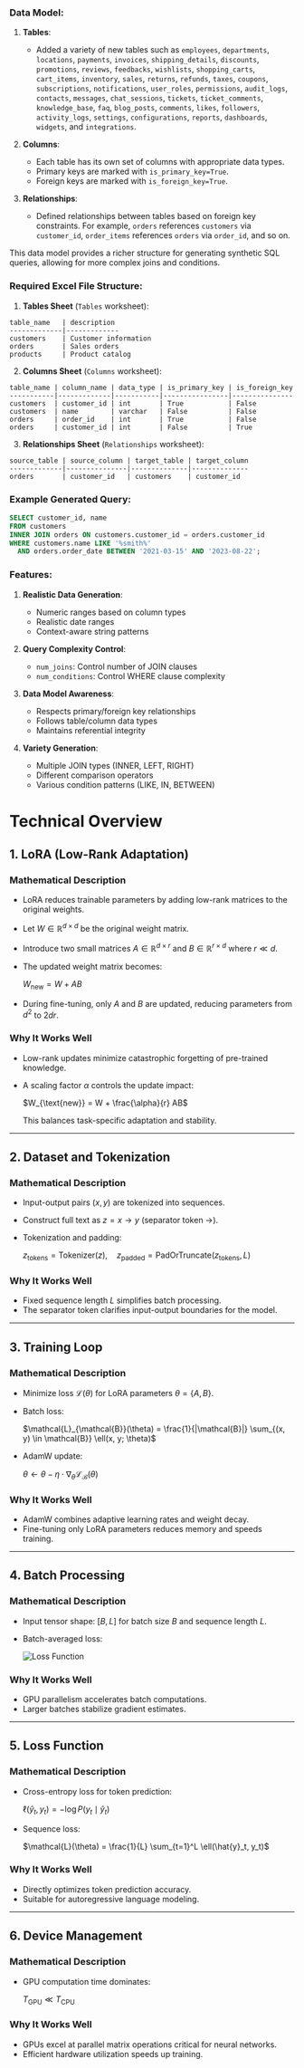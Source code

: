### Data Model:

1. **Tables**:
   - Added a variety of new tables such as `employees`, `departments`, `locations`, `payments`, `invoices`, `shipping_details`, `discounts`, `promotions`, `reviews`, `feedbacks`, `wishlists`, `shopping_carts`, `cart_items`, `inventory`, `sales`, `returns`, `refunds`, `taxes`, `coupons`, `subscriptions`, `notifications`, `user_roles`, `permissions`, `audit_logs`, `contacts`, `messages`, `chat_sessions`, `tickets`, `ticket_comments`, `knowledge_base`, `faq`, `blog_posts`, `comments`, `likes`, `followers`, `activity_logs`, `settings`, `configurations`, `reports`, `dashboards`, `widgets`, and `integrations`.

2. **Columns**:
   - Each table has its own set of columns with appropriate data types.
   - Primary keys are marked with `is_primary_key=True`.
   - Foreign keys are marked with `is_foreign_key=True`.

3. **Relationships**:
   - Defined relationships between tables based on foreign key constraints. For example, `orders` references `customers` via `customer_id`, `order_items` references `orders` via `order_id`, and so on.

This data model provides a richer structure for generating synthetic SQL queries, allowing for more complex joins and conditions.

### Required Excel File Structure:

1. **Tables Sheet** (`Tables` worksheet):
```csv
table_name   | description
-------------|-------------
customers    | Customer information
orders       | Sales orders
products     | Product catalog
```

2. **Columns Sheet** (`Columns` worksheet):
```csv
table_name | column_name | data_type | is_primary_key | is_foreign_key
-----------|-------------|-----------|----------------|---------------
customers  | customer_id | int       | True           | False
customers  | name        | varchar   | False          | False
orders     | order_id    | int       | True           | False
orders     | customer_id | int       | False          | True
```

3. **Relationships Sheet** (`Relationships` worksheet):
```csv
source_table | source_column | target_table | target_column
-------------|---------------|--------------|--------------
orders       | customer_id   | customers    | customer_id
```

### Example Generated Query:
```sql
SELECT customer_id, name
FROM customers
INNER JOIN orders ON customers.customer_id = orders.customer_id
WHERE customers.name LIKE '%smith%' 
  AND orders.order_date BETWEEN '2021-03-15' AND '2023-08-22';
```

### Features:
1. **Realistic Data Generation**:
   - Numeric ranges based on column types
   - Realistic date ranges
   - Context-aware string patterns

2. **Query Complexity Control**:
   - `num_joins`: Control number of JOIN clauses
   - `num_conditions`: Control WHERE clause complexity

3. **Data Model Awareness**:
   - Respects primary/foreign key relationships
   - Follows table/column data types
   - Maintains referential integrity

4. **Variety Generation**:
   - Multiple JOIN types (INNER, LEFT, RIGHT)
   - Different comparison operators
   - Various condition patterns (LIKE, IN, BETWEEN)
  



# Technical Overview

## 1. **LoRA (Low-Rank Adaptation)**
### Mathematical Description
- LoRA reduces trainable parameters by adding low-rank matrices to the original weights.
- Let $W \in \mathbb{R}^{d \times d}$ be the original weight matrix.
- Introduce two small matrices $A \in \mathbb{R}^{d \times r}$ and $B \in \mathbb{R}^{r \times d}$ where $r \ll d$.
- The updated weight matrix becomes:
  
  $W_{\text{new}} = W + AB$
  
- During fine-tuning, only $A$ and $B$ are updated, reducing parameters from $d^2$ to $2dr$.

### Why It Works Well
- Low-rank updates minimize catastrophic forgetting of pre-trained knowledge.
- A scaling factor $\alpha$ controls the update impact:

  $W_{\text{new}} = W + \frac{\alpha}{r} AB$
  
  This balances task-specific adaptation and stability.

---

## 2. **Dataset and Tokenization**
### Mathematical Description
- Input-output pairs $(x, y)$ are tokenized into sequences.
- Construct full text as $z = x \to y$ (separator token $\to$).
- Tokenization and padding:

  $z_{\text{tokens}} = \text{Tokenizer}(z), \quad z_{\text{padded}} = \text{PadOrTruncate}(z_{\text{tokens}}, L)$

### Why It Works Well
- Fixed sequence length $L$ simplifies batch processing.
- The separator token clarifies input-output boundaries for the model.

---

## 3. **Training Loop**
### Mathematical Description
- Minimize loss $\mathcal{L}(\theta)$ for LoRA parameters $\theta = \{A, B\}$.
- Batch loss:

  $\mathcal{L}_{\mathcal{B}}(\theta) = \frac{1}{|\mathcal{B}|} \sum_{(x, y) \in \mathcal{B}} \ell(x, y; \theta)$
  
- AdamW update:

  $\theta \leftarrow \theta - \eta \cdot \nabla_\theta \mathcal{L}_{\mathcal{B}}(\theta)$

### Why It Works Well
- AdamW combines adaptive learning rates and weight decay.
- Fine-tuning only LoRA parameters reduces memory and speeds training.

---

## 4. **Batch Processing**
### Mathematical Description
- Input tensor shape: $[B, L]$ for batch size $B$ and sequence length $L$.
- Batch-averaged loss:

  ![Loss Function](https://latex.codecogs.com/svg.image?\mathcal{L}_{\mathcal{B}}(\theta)&space;=&space;\frac{1}{|\mathcal{B}|}&space;\sum_{(x,&space;y)&space;\in&space;\mathcal{B}}&space;\ell(x,&space;y;&space;\theta))


### Why It Works Well
- GPU parallelism accelerates batch computations.
- Larger batches stabilize gradient estimates.

---

## 5. **Loss Function**
### Mathematical Description
- Cross-entropy loss for token prediction:

  $\ell(\hat{y}_t, y_t) = -\log P(y_t \mid \hat{y}_t)$
  
- Sequence loss:

  $\mathcal{L}(\theta) = \frac{1}{L} \sum_{t=1}^L \ell(\hat{y}_t, y_t)$

### Why It Works Well
- Directly optimizes token prediction accuracy.
- Suitable for autoregressive language modeling.

---

## 6. **Device Management**
### Mathematical Description
- GPU computation time dominates:

  $T_{\text{GPU}} \ll T_{\text{CPU}}$

### Why It Works Well
- GPUs excel at parallel matrix operations critical for neural networks.
- Efficient hardware utilization speeds up training.

